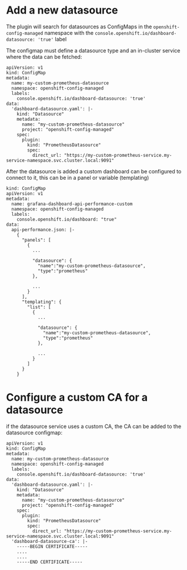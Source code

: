 # Add a new datasource

The plugin will search for datasources as ConfigMaps in the `openshift-config-managed` namespace with the `console.openshift.io/dashboard-datasource: 'true'` label

The configmap must define a datasource type and an in-cluster service where the data can be fetched:

```
apiVersion: v1
kind: ConfigMap
metadata:
  name: my-custom-prometheus-datasource
  namespace: openshift-config-managed
  labels:
    console.openshift.io/dashboard-datasource: 'true'
data:
  'dashboard-datasource.yaml': |-
    kind: "Datasource"
    metadata:
      name: "my-custom-prometheus-datasource"
      project: "openshift-config-managed"
    spec:
      plugin:
        kind: "PrometheusDatasource"
        spec:
          direct_url: "https://my-custom-prometheus-service.my-service-namespace.svc.cluster.local:9091"
```

After the datasource is added a custom dashboard can be configured to connect to it, this can be in a panel or variable (templating)

```
kind: ConfigMap
apiVersion: v1
metadata:
  name: grafana-dashboard-api-performance-custom
  namespace: openshift-config-managed
  labels:
    console.openshift.io/dashboard: "true"
data:
  api-performance.json: |-
    {
      "panels": [
        {
          ...

          "datasource": {
            "name":"my-custom-prometheus-datasource",
            "type":"prometheus"
          },

          ...
        }
      ],
      "templating": {
        "list": [
          {
            ...

            "datasource": {
              "name":"my-custom-prometheus-datasource",
              "type":"prometheus"
            },

            ...
          }
        ]
      }
    }

```

# Configure a custom CA for a datasource

if the datasource service uses a custom CA, the CA can be added to the datasource configmap:

```
apiVersion: v1
kind: ConfigMap
metadata:
  name: my-custom-prometheus-datasource
  namespace: openshift-config-managed
  labels:
    console.openshift.io/dashboard-datasource: 'true'
data:
  'dashboard-datasource.yaml': |-
    kind: "Datasource"
    metadata:
      name: "my-custom-prometheus-datasource"
      project: "openshift-config-managed"
    spec:
      plugin:
        kind: "PrometheusDatasource"
        spec:
          direct_url: "https://my-custom-prometheus-service.my-service-namespace.svc.cluster.local:9091"
  'dashboard-datasource-ca': |-
    -----BEGIN CERTIFICATE-----
    ....
    ....
    -----END CERTIFICATE-----
```

